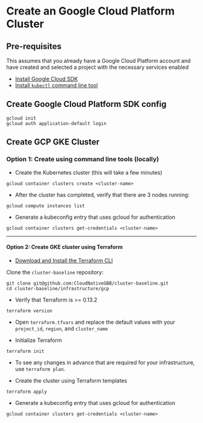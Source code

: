 # Create an Google Cloud Platform Cluster

## Pre-requisites

This assumes that you already have a Google Cloud Platform account and have created and selected a project with the necessary services enabled

* [Install Google Cloud SDK](https://cloud.google.com/sdk/docs/quickstarts)
* [Install `kubectl` command line tool](https://kubernetes.io/docs/tasks/tools/install-kubectl/)

## Create Google Cloud Platform SDK config

``` cli
gcloud init
gcloud auth application-default login
```
 
## Create GCP GKE Cluster

### Option 1: Create using command line tools (locally)



* Create the Kubernetes cluster (this will take a few minutes)

``` cli
gcloud container clusters create <cluster-name>
```

* After the cluster has completed, verify that there are 3 nodes running:

``` cli
gcloud compute instances list
```

* Generate a kubeconfig entry that uses gcloud for authentication

``` cli 
gcloud container clusters get-credentials <cluster-name>
```

---

#### Option 2: Create GKE cluster using Terraform

* [Download and Install the Terraform CLI](https://www.terraform.io/downloads.html)

Clone the `cluster-baseline` repository:

```cli
git clone git@github.com:CloudNativeGBB/cluster-baseline.git
cd cluster-baseline/infrastructure/gcp
```

* Verify that Terraform is >= 0.13.2

``` cli
terraform version
```

* Open `terraform.tfvars` and replace the default values with your `project_id`, `region`, and `cluster_name`

* Initialize Terraform

```cli
terraform init
```

* To see any changes in advance that are required for your infrastructure, use `terraform plan`.

* Create the cluster using Terraform templates

```cli
terraform apply
```

* Generate a kubeconfig entry that uses gcloud for authentication

``` cli 
gcloud container clusters get-credentials <cluster-name>
```
